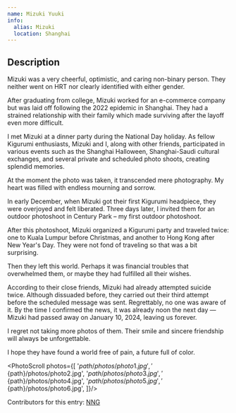 ```yaml
---
name: Mizuki Yuuki
info:
  alias: Mizuki
  location: Shanghai
---
```


## Description

Mizuki was a very cheerful, optimistic, and caring non-binary person.
They neither went on HRT nor clearly identified with either gender.

After graduating from college, Mizuki worked for an e-commerce company but was laid off following the 2022 epidemic in Shanghai.
They had a strained relationship with their family which made surviving after the layoff even more difficult.

I met Mizuki at a dinner party during the National Day holiday.
As fellow Kigurumi enthusiasts, Mizuki and I, along with other friends, participated in various events such as the Shanghai Halloween, Shanghai-Saudi cultural exchanges, and several private and scheduled photo shoots, creating splendid memories.

At the moment the photo was taken, it transcended mere photography.
My heart was filled with endless mourning and sorrow.

In early December, when Mizuki got their first Kigurumi headpiece, they were overjoyed and felt liberated.
Three days later, I invited them for an outdoor photoshoot in Century Park – my first outdoor photoshoot.

After this photoshoot, Mizuki organized a Kigurumi party and traveled twice: one to Kuala Lumpur before Christmas, and another to Hong Kong after New Year's Day.
They were not fond of traveling so that was a bit surprising.

Then they left this world.
Perhaps it was financial troubles that overwhelmed them, or maybe they had fulfilled all their wishes.

According to their close friends, Mizuki had already attempted suicide twice. Although dissuaded before, they carried out their third attempt before the scheduled message was sent.
Regrettably, no one was aware of it.
By the time I confirmed the news, it was already noon the next day — Mizuki had passed away on January 10, 2024, leaving us forever.

I regret not taking more photos of them.
Their smile and sincere friendship will always be unforgettable.

I hope they have found a world free of pain, a future full of color.

<PhotoScroll photos={[ '${path}/photos/photo1.jpg', '${path}/photos/photo2.jpg', '${path}/photos/photo3.jpg', '${path}/photos/photo4.jpg', '${path}/photos/photo5.jpg', '${path}/photos/photo6.jpg', ]}/>

Contributors for this entry: [NNG](https://twitter.com/NNGnoMKT)
